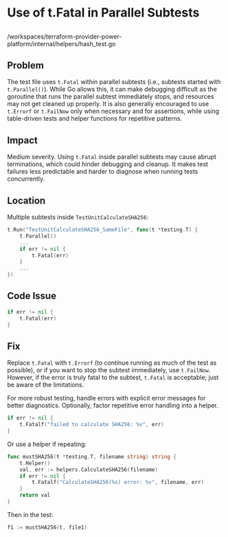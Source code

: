 # Use of t.Fatal in Parallel Subtests

##

/workspaces/terraform-provider-power-platform/internal/helpers/hash_test.go

## Problem

The test file uses `t.Fatal` within parallel subtests (i.e., subtests started with `t.Parallel()`). While Go allows this, it can make debugging difficult as the goroutine that runs the parallel subtest immediately stops, and resources may not get cleaned up properly. It is also generally encouraged to use `t.Errorf` or `t.FailNow` only when necessary and for assertions, while using table-driven tests and helper functions for repetitive patterns.

## Impact

Medium severity. Using `t.Fatal` inside parallel subtests may cause abrupt terminations, which could hinder debugging and cleanup. It makes test failures less predictable and harder to diagnose when running tests concurrently.

## Location

Multiple subtests inside `TestUnitCalculateSHA256`:

```go
t.Run("TestUnitCalculateSHA256_SameFile", func(t *testing.T) {
    t.Parallel()
    ...
    if err != nil {
        t.Fatal(err)
    }
    ...
})
```

## Code Issue

```go
if err != nil {
    t.Fatal(err)
}
```

## Fix

Replace `t.Fatal` with `t.Errorf` (to continue running as much of the test as possible), or if you want to stop the subtest immediately, use `t.FailNow`. However, if the error is truly fatal to the subtest, `t.Fatal` is acceptable; just be aware of the limitations.

For more robust testing, handle errors with explicit error messages for better diagnostics. Optionally, factor repetitive error handling into a helper.

```go
if err != nil {
    t.Fatalf("failed to calculate SHA256: %v", err)
}
```

Or use a helper if repeating:

```go
func mustSHA256(t *testing.T, filename string) string {
    t.Helper()
    val, err := helpers.CalculateSHA256(filename)
    if err != nil {
        t.Fatalf("CalculateSHA256(%s) error: %v", filename, err)
    }
    return val
}
```

Then in the test:

```go
f1 := mustSHA256(t, file1)
```
